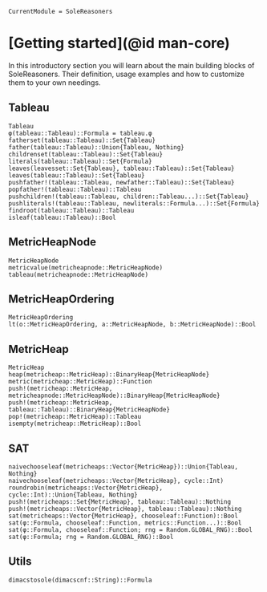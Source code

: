 ```@meta
CurrentModule = SoleReasoners
```

# [Getting started](@id man-core)

In this introductory section you will learn about the main building blocks of SoleReasoners. Their definition, usage examples and how to customize them to your own needings. 

## Tableau

```@docs
Tableau
φ(tableau::Tableau)::Formula = tableau.φ
fatherset(tableau::Tableau)::Set{Tableau}
father(tableau::Tableau)::Union{Tableau, Nothing}
childrenset(tableau::Tableau)::Set{Tableau}
literals(tableau::Tableau)::Set{Formula}
leaves(leavesset::Set{Tableau}, tableau::Tableau)::Set{Tableau}
leaves(tableau::Tableau)::Set{Tableau}
pushfather!(tableau::Tableau, newfather::Tableau)::Set{Tableau}
popfather!(tableau::Tableau)::Tableau
pushchildren!(tableau::Tableau, children::Tableau...)::Set{Tableau}
pushliterals!(tableau::Tableau, newliterals::Formula...)::Set{Formula}
findroot(tableau::Tableau)::Tableau
isleaf(tableau::Tableau)::Bool 
```

## MetricHeapNode

```@docs
MetricHeapNode
metricvalue(metricheapnode::MetricHeapNode)
tableau(metricheapnode::MetricHeapNode)
```

## MetricHeapOrdering

```@docs
MetricHeapOrdering
lt(o::MetricHeapOrdering, a::MetricHeapNode, b::MetricHeapNode)::Bool
```

## MetricHeap

```@docs
MetricHeap
heap(metricheap::MetricHeap)::BinaryHeap{MetricHeapNode}
metric(metricheap::MetricHeap)::Function
push!(metricheap::MetricHeap, metricheapnode::MetricHeapNode)::BinaryHeap{MetricHeapNode}
push!(metricheap::MetricHeap, tableau::Tableau)::BinaryHeap{MetricHeapNode}
pop!(metricheap::MetricHeap)::Tableau
isempty(metricheap::MetricHeap)::Bool
```

## SAT

```@docs
naivechooseleaf(metricheaps::Vector{MetricHeap})::Union{Tableau, Nothing}
naivechooseleaf(metricheaps::Vector{MetricHeap}, cycle::Int)
roundrobin(metricheaps::Vector{MetricHeap}, cycle::Int)::Union{Tableau, Nothing}
push!(metricheaps::Set{MetricHeap}, tableau::Tableau)::Nothing
push!(metricheaps::Vector{MetricHeap}, tableau::Tableau)::Nothing
sat(metricheaps::Vector{MetricHeap}, chooseleaf::Function)::Bool
sat(φ::Formula, chooseleaf::Function, metrics::Function...)::Bool
sat(φ::Formula, chooseleaf::Function; rng = Random.GLOBAL_RNG)::Bool
sat(φ::Formula; rng = Random.GLOBAL_RNG)::Bool
```

## Utils

```@docs
dimacstosole(dimacscnf::String)::Formula
```
